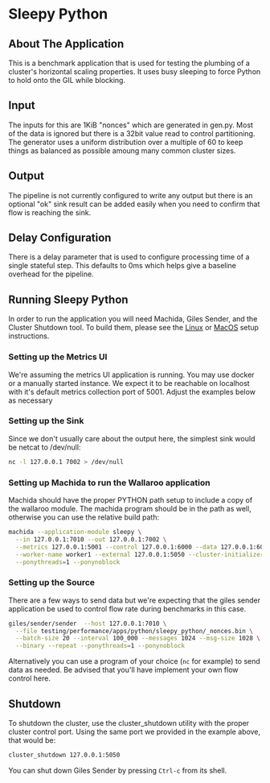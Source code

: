 # Sleepy Python

## About The Application

This is a benchmark application that is used for testing the plumbing of a cluster's horizontal scaling properties. It uses busy sleeping to force Python to hold onto the GIL while blocking.

## Input

The inputs for this are 1KiB "nonces" which are generated in gen.py. Most of the data is ignored but there is a 32bit value read to control partitioning. The generator uses a uniform distribution over a multiple of 60 to keep things as balanced as possible amoung many common cluster sizes.

## Output

The pipeline is not currently configured to write any output but there is an optional "ok" sink result can be added easily when you need to confirm that flow is reaching the sink.

## Delay Configuration

There is a delay parameter that is used to configure processing time of a single stateful step. This defaults to 0ms which helps give a baseline overhead for the pipeline.

## Running Sleepy Python

In order to run the application you will need Machida, Giles Sender, and the Cluster Shutdown tool. To build them, please see the [Linux](/book/getting-started/linux-setup.md) or [MacOS](/book/getting-started/macos-setup.md) setup instructions.

### Setting up the Metrics UI

We're assuming the metrics UI application is running. You may use docker or a manually started instance. We expect it to be reachable on localhost with it's default metrics collection port of 5001. Adjust the examples below as necessary

### Setting up the Sink

Since we don't usually care about the output here, the simplest sink would be netcat to /dev/null:

```bash
nc -l 127.0.0.1 7002 > /dev/null
```

### Setting up Machida to run the Wallaroo application

Machida should have the proper PYTHON path setup to include a copy of the wallaroo module. The machida program should be in the path as well, otherwise you can use the relative build path:

```bash
machida --application-module sleepy \
  --in 127.0.0.1:7010 --out 127.0.0.1:7002 \
  --metrics 127.0.0.1:5001 --control 127.0.0.1:6000 --data 127.0.0.1:6001 \
  --worker-name worker1 --external 127.0.0.1:5050 --cluster-initializer \
  --ponythreads=1 --ponynoblock
```

### Setting up the Source

There are a few ways to send data but we're expecting that the giles sender application be used to control flow rate during benchmarks in this case.

```bash
giles/sender/sender  --host 127.0.0.1:7010 \
  --file testing/performance/apps/python/sleepy_python/_nonces.bin \
  --batch-size 20 --interval 100_000 --messages 1024 --msg-size 1028 \
  --binary --repeat --ponythreads=1 --ponynoblock
```

Alternatively you can use a program of your choice (`nc` for example) to send data as needed. Be advised that you'll have implement your own flow control here.

## Shutdown

To shutdown the cluster, use the cluster_shutdown utility with the proper cluster control port. Using the same port we provided in the example above, that would be:

```bash
cluster_shutdown 127.0.0.1:5050
```

You can shut down Giles Sender by pressing `Ctrl-c` from its shell.

